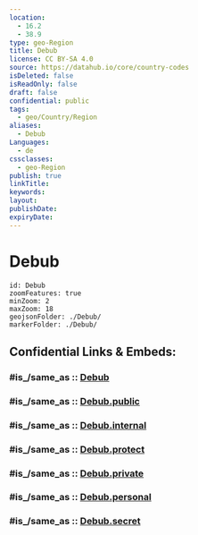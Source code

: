 ```yaml
---
location:
  - 16.2
  - 38.9
type: geo-Region
title: Debub
license: CC BY-SA 4.0
source: https://datahub.io/core/country-codes
isDeleted: false
isReadOnly: false
draft: false
confidential: public
tags:
  - geo/Country/Region
aliases:
  - Debub
Languages:
  - de
cssclasses:
  - geo-Region
publish: true
linkTitle:
keywords:
layout:
publishDate:
expiryDate:
---
```


# Debub

```leaflet
id: Debub
zoomFeatures: true 
minZoom: 2 
maxZoom: 18
geojsonFolder: ./Debub/
markerFolder: ./Debub/
```


## Confidential Links & Embeds: 

### #is_/same_as :: [Debub](/_Standards/Earth/Continent/Africa/Africa~East/Eritrea/Regions~Eritrea/Debub.md) 

### #is_/same_as :: [Debub.public](/_public/Earth/Continent/Africa/Africa~East/Eritrea/Regions~Eritrea/Debub.public.md) 

### #is_/same_as :: [Debub.internal](/_internal/Earth/Continent/Africa/Africa~East/Eritrea/Regions~Eritrea/Debub.internal.md) 

### #is_/same_as :: [Debub.protect](/_protect/Earth/Continent/Africa/Africa~East/Eritrea/Regions~Eritrea/Debub.protect.md) 

### #is_/same_as :: [Debub.private](/_private/Earth/Continent/Africa/Africa~East/Eritrea/Regions~Eritrea/Debub.private.md) 

### #is_/same_as :: [Debub.personal](/_personal/Earth/Continent/Africa/Africa~East/Eritrea/Regions~Eritrea/Debub.personal.md) 

### #is_/same_as :: [Debub.secret](/_secret/Earth/Continent/Africa/Africa~East/Eritrea/Regions~Eritrea/Debub.secret.md)

